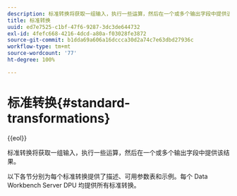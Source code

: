 ```yaml
---
description: 标准转换将获取一组输入，执行一些运算，然后在一个或多个输出字段中提供该结果。
title: 标准转换
uuid: ed7e7525-c1bf-47f6-9287-3dc3de644732
exl-id: 4fefc668-4216-4dcd-a80a-f03028fe3872
source-git-commit: b1dda69a606a16dccca30d2a74c7e63dbd27936c
workflow-type: tm+mt
source-wordcount: '77'
ht-degree: 100%

---
```


# 标准转换{#standard-transformations}

{{eol}}

标准转换将获取一组输入，执行一些运算，然后在一个或多个输出字段中提供该结果。

以下各节分别为每个标准转换提供了描述、可用参数表和示例。每个 Data Workbench Server DPU 均提供所有标准转换。
